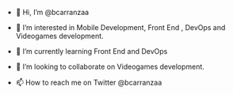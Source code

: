 - 👋 Hi, I’m @bcarranzaa

- 👀 I’m interested in Mobile Development, Front End , DevOps and Videogames development.

- 🌱 I’m currently learning Front End and DevOps

- 💞️ I’m looking to collaborate on Videogames development.

- 📫 How to reach me on Twitter @bcarranzaa

<!---
bcarranzaa/bcarranzaa is a ✨ special ✨ repository because its `README.md` (this file) appears on your GitHub profile.
You can click the Preview link to take a look at your changes.
--->
